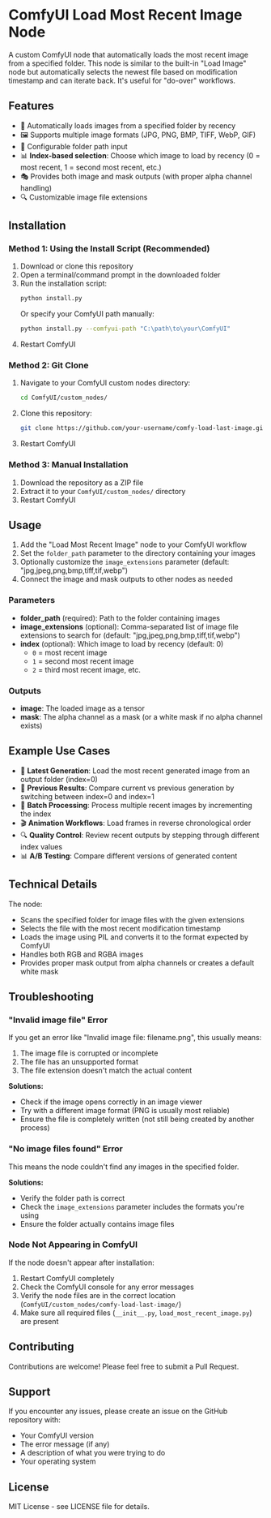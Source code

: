 # ComfyUI Load Most Recent Image Node

A custom ComfyUI node that automatically loads the most recent image from a specified folder. This node is similar to the built-in "Load Image" node but automatically selects the newest file based on modification timestamp and can iterate back.  It's useful for "do-over" workflows.

## Features

- 🔄 Automatically loads images from a specified folder by recency
- 🖼️ Supports multiple image formats (JPG, PNG, BMP, TIFF, WebP, GIF)
- 📁 Configurable folder path input
- 📊 **Index-based selection**: Choose which image to load by recency (0 = most recent, 1 = second most recent, etc.)
- 🎭 Provides both image and mask outputs (with proper alpha channel handling)
- 🔍 Customizable image file extensions

## Installation

### Method 1: Using the Install Script (Recommended)
1. Download or clone this repository
2. Open a terminal/command prompt in the downloaded folder
3. Run the installation script:
   ```bash
   python install.py
   ```
   Or specify your ComfyUI path manually:
   ```bash
   python install.py --comfyui-path "C:\path\to\your\ComfyUI"
   ```
4. Restart ComfyUI

### Method 2: Git Clone
1. Navigate to your ComfyUI custom nodes directory:
   ```bash
   cd ComfyUI/custom_nodes/
   ```

2. Clone this repository:
   ```bash
   git clone https://github.com/your-username/comfy-load-last-image.git
   ```

3. Restart ComfyUI

### Method 3: Manual Installation
1. Download the repository as a ZIP file
2. Extract it to your `ComfyUI/custom_nodes/` directory
3. Restart ComfyUI

## Usage

1. Add the "Load Most Recent Image" node to your ComfyUI workflow
2. Set the `folder_path` parameter to the directory containing your images
3. Optionally customize the `image_extensions` parameter (default: "jpg,jpeg,png,bmp,tiff,tif,webp")
4. Connect the image and mask outputs to other nodes as needed

### Parameters

- **folder_path** (required): Path to the folder containing images
- **image_extensions** (optional): Comma-separated list of image file extensions to search for (default: "jpg,jpeg,png,bmp,tiff,tif,webp")
- **index** (optional): Which image to load by recency (default: 0)
  - `0` = most recent image
  - `1` = second most recent image
  - `2` = third most recent image, etc.

### Outputs

- **image**: The loaded image as a tensor
- **mask**: The alpha channel as a mask (or a white mask if no alpha channel exists)

## Example Use Cases

- 🎨 **Latest Generation**: Load the most recent generated image from an output folder (index=0)
- 📸 **Previous Results**: Compare current vs previous generation by switching between index=0 and index=1
- 🔄 **Batch Processing**: Process multiple recent images by incrementing the index
- 🎬 **Animation Workflows**: Load frames in reverse chronological order
- 🔍 **Quality Control**: Review recent outputs by stepping through different index values
- 📊 **A/B Testing**: Compare different versions of generated content

## Technical Details

The node:
- Scans the specified folder for image files with the given extensions
- Selects the file with the most recent modification timestamp
- Loads the image using PIL and converts it to the format expected by ComfyUI
- Handles both RGB and RGBA images
- Provides proper mask output from alpha channels or creates a default white mask

## Troubleshooting

### "Invalid image file" Error
If you get an error like "Invalid image file: filename.png", this usually means:
1. The image file is corrupted or incomplete
2. The file has an unsupported format
3. The file extension doesn't match the actual content

**Solutions:**
- Check if the image opens correctly in an image viewer
- Try with a different image format (PNG is usually most reliable)
- Ensure the file is completely written (not still being created by another process)

### "No image files found" Error
This means the node couldn't find any images in the specified folder.

**Solutions:**
- Verify the folder path is correct
- Check the `image_extensions` parameter includes the formats you're using
- Ensure the folder actually contains image files

### Node Not Appearing in ComfyUI
If the node doesn't appear after installation:
1. Restart ComfyUI completely
2. Check the ComfyUI console for any error messages
3. Verify the node files are in the correct location (`ComfyUI/custom_nodes/comfy-load-last-image/`)
4. Make sure all required files (`__init__.py`, `load_most_recent_image.py`) are present

## Contributing

Contributions are welcome! Please feel free to submit a Pull Request.

## Support

If you encounter any issues, please create an issue on the GitHub repository with:
- Your ComfyUI version
- The error message (if any)
- A description of what you were trying to do
- Your operating system

## License

MIT License - see LICENSE file for details.
